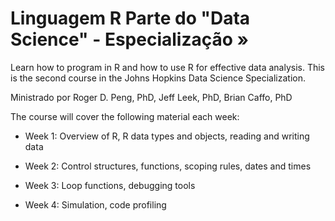 Linguagem R
Parte do "Data Science" - Especialização »
======================
Learn how to program in R and how to use R for effective data analysis. This is the second course in the Johns Hopkins Data Science Specialization.

Ministrado por Roger D. Peng, PhD, Jeff Leek, PhD, Brian Caffo, PhD

The course will cover the following material each week:

  - Week 1: Overview of R, R data types and objects, reading and writing data

  - Week 2: Control structures, functions, scoping rules, dates and times
  
  - Week 3: Loop functions, debugging tools

  - Week 4: Simulation, code profiling
